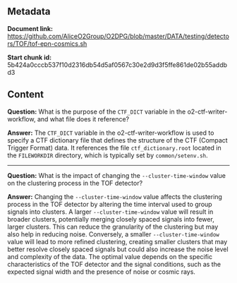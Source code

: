 ## Metadata

**Document link:** https://github.com/AliceO2Group/O2DPG/blob/master/DATA/testing/detectors/TOF/tof-epn-cosmics.sh

**Start chunk id:** 5b424a0cccb537f10d2316db54d5af0567c30e2d9d3f5ffe861de02b55addbd3

## Content

**Question:** What is the purpose of the `CTF_DICT` variable in the o2-ctf-writer-workflow, and what file does it reference?

**Answer:** The `CTF_DICT` variable in the o2-ctf-writer-workflow is used to specify a CTF dictionary file that defines the structure of the CTF (Compact Trigger Format) data. It references the file `ctf_dictionary.root` located in the `FILEWORKDIR` directory, which is typically set by `common/setenv.sh`.

---

**Question:** What is the impact of changing the `--cluster-time-window` value on the clustering process in the TOF detector?

**Answer:** Changing the `--cluster-time-window` value affects the clustering process in the TOF detector by altering the time interval used to group signals into clusters. A larger `--cluster-time-window` value will result in broader clusters, potentially merging closely spaced signals into fewer, larger clusters. This can reduce the granularity of the clustering but may also help in reducing noise. Conversely, a smaller `--cluster-time-window` value will lead to more refined clustering, creating smaller clusters that may better resolve closely spaced signals but could also increase the noise level and complexity of the data. The optimal value depends on the specific characteristics of the TOF detector and the signal conditions, such as the expected signal width and the presence of noise or cosmic rays.